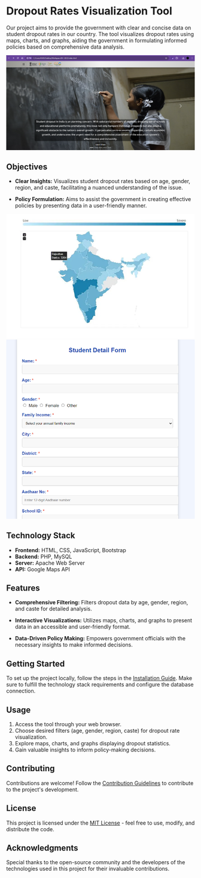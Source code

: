 # Dropout Rates Visualization Tool

Our project aims to provide the government with clear and concise data on student dropout rates in our country. The tool visualizes dropout rates using maps, charts, and graphs, aiding the government in formulating informed policies based on comprehensive data analysis.

![alt text](https://github.com/aryanraj13/SIH-2023/blob/main/home.png?raw=true)


## Objectives

- **Clear Insights:** Visualizes student dropout rates based on age, gender, region, and caste, facilitating a nuanced understanding of the issue.

- **Policy Formulation:** Aims to assist the government in creating effective policies by presenting data in a user-friendly manner.

![alt text](https://github.com/aryanraj13/SIH-2023/blob/main/heatmap.webp?raw=true)
![alt text](https://github.com/aryanraj13/SIH-2023/blob/main/login.png?raw=true)

## Technology Stack

- **Frontend:** HTML, CSS, JavaScript, Bootstrap
- **Backend:** PHP, MySQL
- **Server:** Apache Web Server
- **API:** Google Maps API

## Features

- **Comprehensive Filtering:** Filters dropout data by age, gender, region, and caste for detailed analysis.
  
- **Interactive Visualizations:** Utilizes maps, charts, and graphs to present data in an accessible and user-friendly format.
  
- **Data-Driven Policy Making:** Empowers government officials with the necessary insights to make informed decisions.

## Getting Started

To set up the project locally, follow the steps in the [Installation Guide](docs/installation.md). Make sure to fulfill the technology stack requirements and configure the database connection.

## Usage

1. Access the tool through your web browser.
2. Choose desired filters (age, gender, region, caste) for dropout rate visualization.
3. Explore maps, charts, and graphs displaying dropout statistics.
4. Gain valuable insights to inform policy-making decisions.

## Contributing

Contributions are welcome! Follow the [Contribution Guidelines](CONTRIBUTING.md) to contribute to the project's development.

## License

This project is licensed under the [MIT License](LICENSE) - feel free to use, modify, and distribute the code.

## Acknowledgments

Special thanks to the open-source community and the developers of the technologies used in this project for their invaluable contributions.

